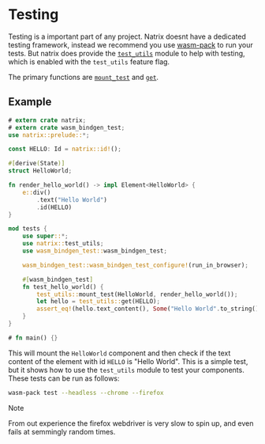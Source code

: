 # Testing

Testing is a important part of any project. Natrix doesnt have a dedicated testing framework, instead we recommend you use [wasm-pack](https://rustwasm.github.io/wasm-pack/) to run your tests.
But natrix does provide the [`test_utils`](crate::test_utils) module to help with testing, which is enabled with the `test_utils` feature flag.

The primary functions are [`mount_test`](crate::test_utils::mount_test) and [`get`](crate::test_utils::get).

## Example

```rust
# extern crate natrix;
# extern crate wasm_bindgen_test;
use natrix::prelude::*;

const HELLO: Id = natrix::id!();

#[derive(State)]
struct HelloWorld;

fn render_hello_world() -> impl Element<HelloWorld> {
    e::div()
        .text("Hello World")
        .id(HELLO)
}

mod tests {
    use super::*;
    use natrix::test_utils;
    use wasm_bindgen_test::wasm_bindgen_test;

    wasm_bindgen_test::wasm_bindgen_test_configure!(run_in_browser);

    #[wasm_bindgen_test]
    fn test_hello_world() {
        test_utils::mount_test(HelloWorld, render_hello_world());
        let hello = test_utils::get(HELLO);
        assert_eq!(hello.text_content(), Some("Hello World".to_string()));
    }
}

# fn main() {}
```

This will mount the `HelloWorld` component and then check if the text content of the element with id `HELLO` is "Hello World". This is a simple test, but it shows how to use the `test_utils` module to test your components.
These tests can be run as follows:

```bash
wasm-pack test --headless --chrome --firefox
```

> [!NOTE]
> From out experience the firefox webdriver is very slow to spin up, and even fails at semmingly random times.
